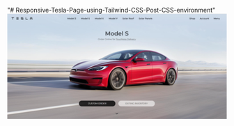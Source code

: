 "# Responsive-Tesla-Page-using-Tailwind-CSS-Post-CSS-environment" 
![image alt](https://github.com/codingwithchamindu/Responsive-Tesla-Page-using-Tailwind-CSS-Post-CSS-environment/blob/main/image.png?raw=true)
